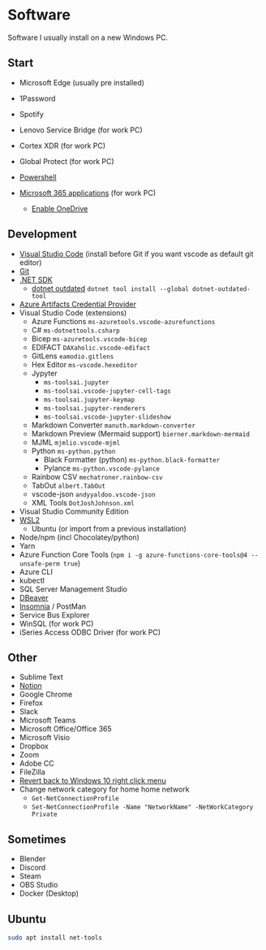 # Software

Software I usually install on a new Windows PC.

## Start

- Microsoft Edge (usually pre installed)
- 1Password
- Spotify
- Lenovo Service Bridge (for work PC)
- Cortex XDR (for work PC)
- Global Protect (for work PC)

- [Powershell](https://github.com/PowerShell/PowerShell/releases)
- [Microsoft 365 applications](https://portal.office.com/account/) (for work PC)
  - [Enable OneDrive](https://support.microsoft.com/en-us/office/onedrive-won-t-start-0c158fa6-0cd8-4373-98c8-9179e24f10f2)

## Development

- [Visual Studio Code](https://code.visualstudio.com/Download) (install before Git if you want vscode as default git editor)
- [Git](https://git-scm.com/downloads/win)
- [.NET SDK](https://dotnet.microsoft.com/en-us/)
  - [dotnet outdated](https://github.com/dotnet-outdated/dotnet-outdated)
    `dotnet tool install --global dotnet-outdated-tool`
- [Azure Artifacts Credential Provider](https://github.com/microsoft/artifacts-credprovider)
- Visual Studio Code (extensions)
  - Azure Functions `ms-azuretools.vscode-azurefunctions`
  - C# `ms-dotnettools.csharp`
  - Bicep `ms-azuretools.vscode-bicep`
  - EDIFACT `DAXaholic.vscode-edifact`
  - GitLens `eamodio.gitlens`
  - Hex Editor `ms-vscode.hexeditor`
  - Jypyter
    - `ms-toolsai.jupyter`
    - `ms-toolsai.vscode-jupyter-cell-tags`
    - `ms-toolsai.jupyter-keymap`
    - `ms-toolsai.jupyter-renderers`
    - `ms-toolsai.vscode-jupyter-slideshow`
  - Markdown Converter `manuth.markdown-converter`
  - Markdown Preview (Mermaid support) `bierner.markdown-mermaid`
  - MJML `mjmlio.vscode-mjml`
  - Python `ms-python.python`
    - Black Formatter (python) `ms-python.black-formatter`
    - Pylance `ms-python.vscode-pylance`
  - Rainbow CSV `mechatroner.rainbow-csv`
  - TabOut `albert.TabOut`
  - vscode-json `andyyaldoo.vscode-json`
  - XML Tools `DotJoshJohnson.xml`
- Visual Studio Community Edition
- [WSL2](https://learn.microsoft.com/en-us/windows/wsl/install)
  - Ubuntu (or import from a previous installation)
- Node/npm (incl Chocolatey/python)
- Yarn
- Azure Function Core Tools (`npm i -g azure-functions-core-tools@4 --unsafe-perm true`)
- Azure CLI
- kubectl
- SQL Server Management Studio
- [DBeaver](https://dbeaver.io/)
- [Insomnia](https://insomnia.rest/) / PostMan
- Service Bus Explorer
- WinSQL (for work PC)
- iSeries Access ODBC Driver (for work PC)

## Other

- Sublime Text
- [Notion](https://www.notion.com/)
- Google Chrome
- Firefox
- Slack
- Microsoft Teams
- Microsoft Office/Office 365
- Microsoft Visio
- Dropbox
- Zoom
- Adobe CC
- FileZilla
- [Revert back to Windows 10 right click menu](https://answers.microsoft.com/en-us/windows/forum/all/problems-reverting-back-to-the-windows-10-file/488858e1-8de1-499e-8fd4-51357f716ca8)
- Change network category for home home network
  - `Get-NetConnectionProfile`
  - `Set-NetConnectionProfile -Name "NetworkName" -NetWorkCategory Private`

## Sometimes

- Blender
- Discord
- Steam
- OBS Studio
- Docker (Desktop)

## Ubuntu

```bash
sudo apt install net-tools
```
